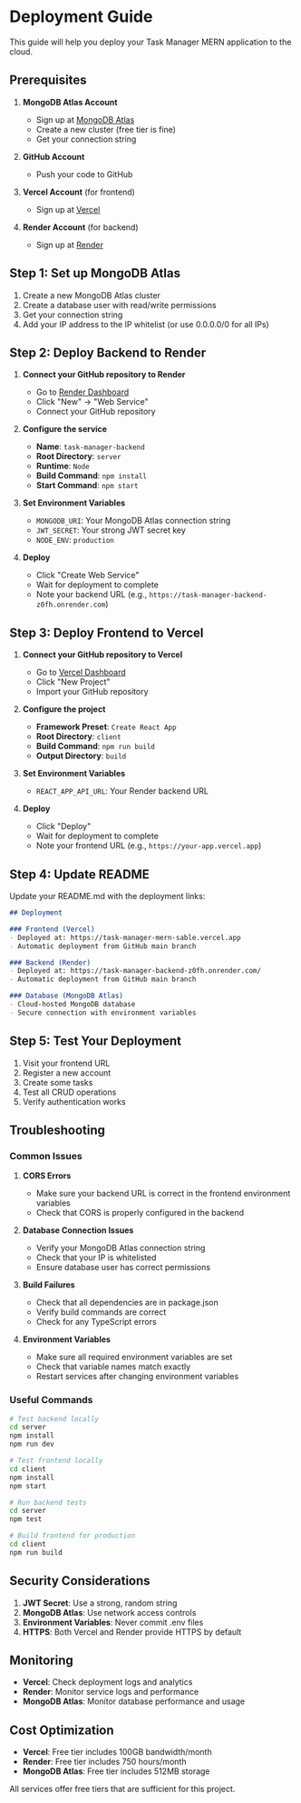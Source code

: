 # Deployment Guide

This guide will help you deploy your Task Manager MERN application to the cloud.

## Prerequisites

1. **MongoDB Atlas Account**
   - Sign up at [MongoDB Atlas](https://www.mongodb.com/atlas)
   - Create a new cluster (free tier is fine)
   - Get your connection string

2. **GitHub Account**
   - Push your code to GitHub

3. **Vercel Account** (for frontend)
   - Sign up at [Vercel](https://vercel.com)

4. **Render Account** (for backend)
   - Sign up at [Render](https://render.com)

## Step 1: Set up MongoDB Atlas

1. Create a new MongoDB Atlas cluster
2. Create a database user with read/write permissions
3. Get your connection string
4. Add your IP address to the IP whitelist (or use 0.0.0.0/0 for all IPs)

## Step 2: Deploy Backend to Render

1. **Connect your GitHub repository to Render**
   - Go to [Render Dashboard](https://dashboard.render.com)
   - Click "New" → "Web Service"
   - Connect your GitHub repository

2. **Configure the service**
   - **Name**: `task-manager-backend`
   - **Root Directory**: `server`
   - **Runtime**: `Node`
   - **Build Command**: `npm install`
   - **Start Command**: `npm start`

3. **Set Environment Variables**
   - `MONGODB_URI`: Your MongoDB Atlas connection string
   - `JWT_SECRET`: Your strong JWT secret key
   - `NODE_ENV`: `production`

4. **Deploy**
   - Click "Create Web Service"
   - Wait for deployment to complete
   - Note your backend URL (e.g., `https://task-manager-backend-z0fh.onrender.com`)

## Step 3: Deploy Frontend to Vercel

1. **Connect your GitHub repository to Vercel**
   - Go to [Vercel Dashboard](https://vercel.com/dashboard)
   - Click "New Project"
   - Import your GitHub repository

2. **Configure the project**
   - **Framework Preset**: `Create React App`
   - **Root Directory**: `client`
   - **Build Command**: `npm run build`
   - **Output Directory**: `build`

3. **Set Environment Variables**
   - `REACT_APP_API_URL`: Your Render backend URL

4. **Deploy**
   - Click "Deploy"
   - Wait for deployment to complete
   - Note your frontend URL (e.g., `https://your-app.vercel.app`)

## Step 4: Update README

Update your README.md with the deployment links:

```markdown
## Deployment

### Frontend (Vercel)
- Deployed at: https://task-manager-mern-sable.vercel.app
- Automatic deployment from GitHub main branch

### Backend (Render)
- Deployed at: https://task-manager-backend-z0fh.onrender.com/
- Automatic deployment from GitHub main branch

### Database (MongoDB Atlas)
- Cloud-hosted MongoDB database
- Secure connection with environment variables
```

## Step 5: Test Your Deployment

1. Visit your frontend URL
2. Register a new account
3. Create some tasks
4. Test all CRUD operations
5. Verify authentication works

## Troubleshooting

### Common Issues

1. **CORS Errors**
   - Make sure your backend URL is correct in the frontend environment variables
   - Check that CORS is properly configured in the backend

2. **Database Connection Issues**
   - Verify your MongoDB Atlas connection string
   - Check that your IP is whitelisted
   - Ensure database user has correct permissions

3. **Build Failures**
   - Check that all dependencies are in package.json
   - Verify build commands are correct
   - Check for any TypeScript errors

4. **Environment Variables**
   - Make sure all required environment variables are set
   - Check that variable names match exactly
   - Restart services after changing environment variables

### Useful Commands

```bash
# Test backend locally
cd server
npm install
npm run dev

# Test frontend locally
cd client
npm install
npm start

# Run backend tests
cd server
npm test

# Build frontend for production
cd client
npm run build
```

## Security Considerations

1. **JWT Secret**: Use a strong, random string
2. **MongoDB Atlas**: Use network access controls
3. **Environment Variables**: Never commit .env files
4. **HTTPS**: Both Vercel and Render provide HTTPS by default

## Monitoring

- **Vercel**: Check deployment logs and analytics
- **Render**: Monitor service logs and performance
- **MongoDB Atlas**: Monitor database performance and usage

## Cost Optimization

- **Vercel**: Free tier includes 100GB bandwidth/month
- **Render**: Free tier includes 750 hours/month
- **MongoDB Atlas**: Free tier includes 512MB storage

All services offer free tiers that are sufficient for this project.
